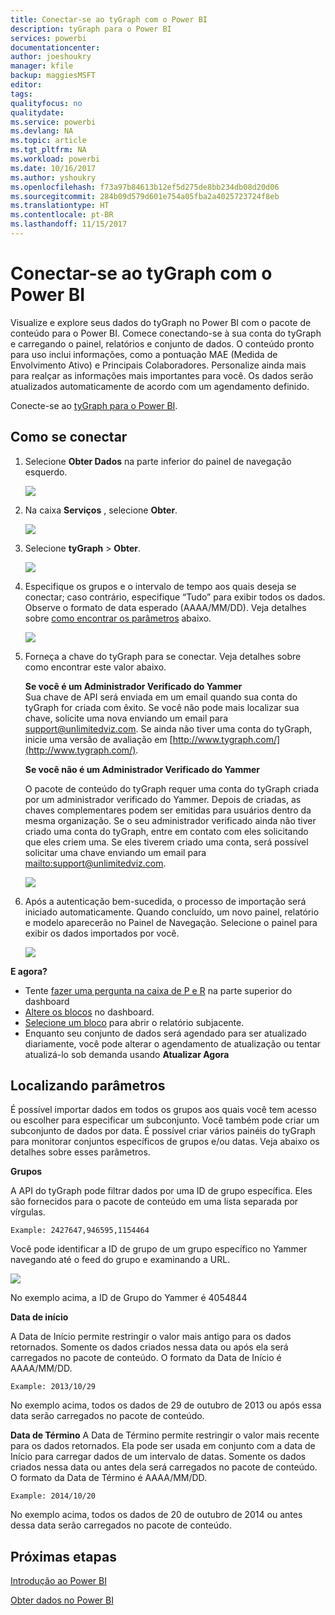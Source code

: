 ```yaml
---
title: Conectar-se ao tyGraph com o Power BI
description: tyGraph para o Power BI
services: powerbi
documentationcenter: 
author: joeshoukry
manager: kfile
backup: maggiesMSFT
editor: 
tags: 
qualityfocus: no
qualitydate: 
ms.service: powerbi
ms.devlang: NA
ms.topic: article
ms.tgt_pltfrm: NA
ms.workload: powerbi
ms.date: 10/16/2017
ms.author: yshoukry
ms.openlocfilehash: f73a97b84613b12ef5d275de8bb234db08d20d06
ms.sourcegitcommit: 284b09d579d601e754a05fba2a4025723724f8eb
ms.translationtype: HT
ms.contentlocale: pt-BR
ms.lasthandoff: 11/15/2017
---
```

# <a name="connect-to-tygraph--with-power-bi"></a>Conectar-se ao tyGraph com o Power BI
Visualize e explore seus dados do tyGraph no Power BI com o pacote de conteúdo para o Power BI. Comece conectando-se à sua conta do tyGraph e carregando o painel, relatórios e conjunto de dados. O conteúdo pronto para uso inclui informações, como a pontuação MAE (Medida de Envolvimento Ativo) e Principais Colaboradores. Personalize ainda mais para realçar as informações mais importantes para você.  Os dados serão atualizados automaticamente de acordo com um agendamento definido.

Conecte-se ao [tyGraph para o Power BI](https://app.powerbi.com/getdata/services/tygraph).

## <a name="how-to-connect"></a>Como se conectar
1. Selecione **Obter Dados** na parte inferior do painel de navegação esquerdo.
   
   ![](media/service-connect-to-tygraph/getdata.png)
2. Na caixa **Serviços** , selecione **Obter**.
   
   ![](media/service-connect-to-tygraph/services.png)
3. Selecione **tyGraph** \> **Obter**.
   
   ![](media/service-connect-to-tygraph/tygraph.png)
4. Especifique os grupos e o intervalo de tempo aos quais deseja se conectar; caso contrário, especifique “Tudo” para exibir todos os dados. Observe o formato de data esperado (AAAA/MM/DD). Veja detalhes sobre [como encontrar os parâmetros](#FindingParams) abaixo.
   
   ![](media/service-connect-to-tygraph/parameters.png)
5. Forneça a chave do tyGraph para se conectar. Veja detalhes sobre como encontrar este valor abaixo.
   
    **Se você é um Administrador Verificado do Yammer**  
    Sua chave de API será enviada em um email quando sua conta do tyGraph for criada com êxito. Se você não pode mais localizar sua chave, solicite uma nova enviando um email para support@unlimitedviz.com. Se ainda não tiver uma conta do tyGraph, inicie uma versão de avaliação em [http://www.tygraph.com/](http://www.tygraph.com/). 
   
    **Se você não é um Administrador Verificado do Yammer**
   
    O pacote de conteúdo do tyGraph requer uma conta do tyGraph criada por um administrador verificado do Yammer. Depois de criadas, as chaves complementares podem ser emitidas para usuários dentro da mesma organização. Se o seu administrador verificado ainda não tiver criado uma conta do tyGraph, entre em contato com eles solicitando que eles criem uma. Se eles tiverem criado uma conta, será possível solicitar uma chave enviando um email para <mailto:support@unlimitedviz.com>.
   
    ![](media/service-connect-to-tygraph/creds.png)
6. Após a autenticação bem-sucedida, o processo de importação será iniciado automaticamente. Quando concluído, um novo painel, relatório e modelo aparecerão no Painel de Navegação. Selecione o painel para exibir os dados importados por você.
   
    ![](media/service-connect-to-tygraph/dashboard.png)

**E agora?**

* Tente [fazer uma pergunta na caixa de P e R](service-q-and-a.md) na parte superior do dashboard
* [Altere os blocos](service-dashboard-edit-tile.md) no dashboard.
* [Selecione um bloco](service-dashboard-tiles.md) para abrir o relatório subjacente.
* Enquanto seu conjunto de dados será agendado para ser atualizado diariamente, você pode alterar o agendamento de atualização ou tentar atualizá-lo sob demanda usando **Atualizar Agora**

<a name="FindingParams"></a>

## <a name="finding-parameters"></a>Localizando parâmetros
É possível importar dados em todos os grupos aos quais você tem acesso ou escolher para especificar um subconjunto. Você também pode criar um subconjunto de dados por data. É possível criar vários painéis do tyGraph para monitorar conjuntos específicos de grupos e/ou datas. Veja abaixo os detalhes sobre esses parâmetros.

**Grupos**

A API do tyGraph pode filtrar dados por uma ID de grupo específica. Eles são fornecidos para o pacote de conteúdo em uma lista separada por vírgulas. 

    Example: 2427647,946595,1154464


Você pode identificar a ID de grupo de um grupo específico no Yammer navegando até o feed do grupo e examinando a URL.

![](media/service-connect-to-tygraph/yammer.png)

No exemplo acima, a ID de Grupo do Yammer é 4054844

**Data de início**

A Data de Início permite restringir o valor mais antigo para os dados retornados. Somente os dados criados nessa data ou após ela será carregados no pacote de conteúdo. O formato da Data de Início é AAAA/MM/DD. 

    Example: 2013/10/29

No exemplo acima, todos os dados de 29 de outubro de 2013 ou após essa data serão carregados no pacote de conteúdo. 

**Data de Término** A Data de Término permite restringir o valor mais recente para os dados retornados. Ela pode ser usada em conjunto com a data de Início para carregar dados de um intervalo de datas. Somente os dados criados nessa data ou antes dela será carregados no pacote de conteúdo. O formato da Data de Término é AAAA/MM/DD. 

    Example: 2014/10/20

No exemplo acima, todos os dados de 20 de outubro de 2014 ou antes dessa data serão carregados no pacote de conteúdo. 

## <a name="next-steps"></a>Próximas etapas
[Introdução ao Power BI](service-get-started.md)

[Obter dados no Power BI](service-get-data.md)

